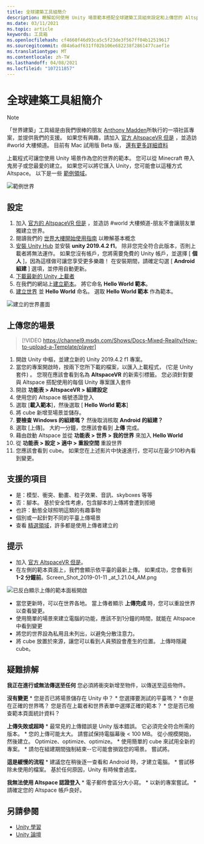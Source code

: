 ```yaml
---
title: 全球建築工具組簡介
description: 瞭解如何使用 Unity 場景範本搭配全球建築工具組來設定和上傳您的 AltspaceVR 世界。
ms.date: 03/11/2021
ms.topic: article
keywords: 工具箱
ms.openlocfilehash: cf4660f46d93ca5c5f23de3f567ff04b12519617
ms.sourcegitcommit: d84a6adf631ff02b106e682238f2861477caef1e
ms.translationtype: MT
ms.contentlocale: zh-TW
ms.lasthandoff: 04/08/2021
ms.locfileid: "107211857"
---
```

# <a name="introducing-the-world-building-toolkit"></a>全球建築工具組簡介

> [!NOTE]
> 「世界建築」工具組是由我們很棒的朋友 [Anthony Madden](https://twitter.com/chigamesstudio)所執行的一項社區專案，並提供我們的支援。 如果您有興趣，請加入 [官方 AltspaceVR 但是](https://discordapp.com/invite/altspacevr) ，並造訪 #world 大樓頻道。 目前有 Mac 試用版 Beta 版， [還有更多詳細資料](https://altvr.com/altspacevr-mac)

上載程式可讓您使用 Unity 場景作為您的世界的範本。 您可以從 Minecraft 帶入鬼房子或您最愛的建立。 如果您可以將它匯入 Unity，您可能會以這種方式 Altspace。 以下是一些 [範例領域](https://account.altvr.com/worlds/1046572460192825569)。

![範例世界](images/unity-uploader-img-01.png)

## <a name="setup"></a>設定

1. 加入 [官方的 AltspaceVR 但是](https://discordapp.com/invite/altspacevr) ，並造訪 #world 大樓頻道-朋友不會讓朋友單獨建立世界。
2. 閱讀我們的 [世界大樓開始使用指南](world-building-getting-started.md) 以瞭解基本概念
3. [安裝 Unity Hub](https://blogs.unity3d.com/2018/01/24/streamline-your-workflow-introducing-unity-hub-beta) 並安裝 **unity 2019.4.2 f1**。 除非您完全符合此版本，否則上載者將無法運作。 如果您沒有帳戶，您將需要免費的 Unity 帳戶，並選擇 [ **個人** ]，因為這樣做可讓您享受更多樂趣！ 在安裝期間，請確定勾選 [ **Android 組建** ] 選項，並停用自動更新。
4. [下載最新的 Unity 上載者](https://aka.ms/AsvrCommunityUploader)
5. 在我們的網站上[建立範本](https://account.altvr.com/space_templates/new)。 將它命名 **Hello World 範本**。
6. [建立世界](https://account.altvr.com/worlds/my) 並 **Hello World** 命名。 選取 **Hello World 範本** 作為範本。

![建立的世界畫面](images/unity-uploader-img-02.png)

## <a name="upload-your-scene"></a>上傳您的場景

> [!VIDEO https://channel9.msdn.com/Shows/Docs-Mixed-Reality/How-to-upload-a-Template/player]

1. 開啟 Unity 中樞，並建立新的 Unity 2019.4.2 f1 專案。
2. 當您的專案開啟時，按兩下您所下載的檔案，以匯入上載程式， (它是 Unity 套件) 。 您現在應該會看到名為 **AltspaceVR** 的新索引標籤。 您必須針對要與 Altspace 搭配使用的每個 Unity 專案匯入套件
3. 開啟 **功能表 > AltspaceVR > 組建設定**
4. 使用您的 Altspace 帳號憑證登入
5. 選取 [**載入範本**]，然後選取 [ **Hello World 範本**]
6. 將 cube 新增至場景並儲存。
7. **要檢查 Windows 的組建嗎？** 然後取消核取 **Android 的組建？**
8. 選取 [上傳]。 大約一分鐘，您應該會看到 **上傳** 完成。
9. 藉由啟動 Altspace 並從 **功能表 > 世界 > 我的世界** 來加入 **Hello World**
10. 從 **功能表 > 設定 > 適中 > 重設空間** 重設世界
11. 您應該會看到 cube。 如果您在上述影片中快速進行，您可以在最少10秒內看到變更。

## <a name="whats-supported"></a>支援的項目

* 是：模型、衝突、動畫、粒子效果、音訊、skyboxes 等等
* 否：腳本。 基於安全性考慮，包含腳本的上傳將會遭到拒絕
* 也許：動態全球照明這類的有趣事物
* 個別或一起針對不同的平臺上傳場景
* 查看 [精選領域](https://account.altvr.com/worlds/featured)，許多都是使用上傳者建立的

## <a name="tips"></a>提示

* 加入 [官方 AltspaceVR 但是](https://discordapp.com/invite/altspacevr)。
* 在左側的範本頁面上，我們會顯示依平臺的最新上傳。 如果成功，您會看到 **1-2 分鐘前**。Screen_Shot_2019-01-11 _at_1.21.04_AM.png

![已反白顯示上傳的範本面板開啟](images/unity-uploader-img-03.png)

* 當您更新時，可以在世界各地。 當上傳者顯示 **上傳完成** 時，您可以重設世界以查看變更。
* 使用簡單的場景來建立電腦的功能，應該不到1分鐘的時間，就能在 Altspace 中看到變更
* 將您的世界設為私用且未列出，以避免分散注意力。
* 將 cube 放置於來源，讓您可以看到人員預設會產生的位置。 上傳時隱藏 cube。

## <a name="troubleshooting"></a>疑難排解

**我正在進行或無法傳送至任何** 您必須將衝突新增至物件，以傳送至這些物件。

**沒有變更**
    * 您是否已將場景儲存在 Unity 中？
    * 您選擇要測試的平臺嗎？
    * 你是在正確的世界嗎？ 您是否在上載者和世界表單中選擇正確的範本？
    * 您是否已檢查範本頁面統計資料？

**上傳失敗或超時**
    * 最常見的上傳錯誤是 Unity 版本錯誤。 它必須完全符合所需的版本。
    * 您的上傳可能太大。 請嘗試保持電腦幕後 < 100 MB。 從小規模開始，然後建立。 Optimize、optimize、optimize。
    * 使用簡單的 cube 來試用全新的專案。
    * 請勿在組建期間強制結束--它可能會損毀您的場景。 嘗試將。

**這是緩慢的流程**
    * 建議您在稍後逐一查看和 Android 時，才建立電腦。
    * 嘗試移除未使用的檔案。 基於任何原因，Unity 有時候會過度。

**我無法使用 Altspace 認證登入**
    * 電子郵件會區分大小寫。
    * 以新的專案嘗試。
    * 請確定您的 Altspace 帳戶良好。

## <a name="see-also"></a>另請參閱

* [Unity 學習](https://unity3d.com/learn)
* [Unity 論壇](https://forum.unity.com)
